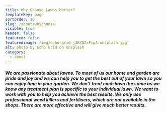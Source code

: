 ```yaml
---
title: Why Choose Lawns Matter?
templateKey: page
sortorder: 10
slug: /about/whychoose
visible: true
header: false
featured: false
featuredimage: /img/echo-grid-j3KZDZxFipA-unsplash.jpg
alt: photo by Echo Grid on Unsplash
category:
  - about
---
```


##### We are passionate about lawns. To most of us our home and garden are pride and joy and we can help you to get the best out of your lawn so you can enjoy time in your garden. We don’t treat each lawn the same as we know any treatment plan is specific to your individual lawn. We want to work with you to help you achieve the best results. We only use professional weed killers and fertilisers, which are not available in the shops. There are more effective and will give much better results.
